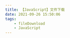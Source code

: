 ```yaml
---
title: 【JavaScript】文件下载
date: 2021-09-26 15:50:06
tags:
    - fileDownload
    - JavaScript
---
```

